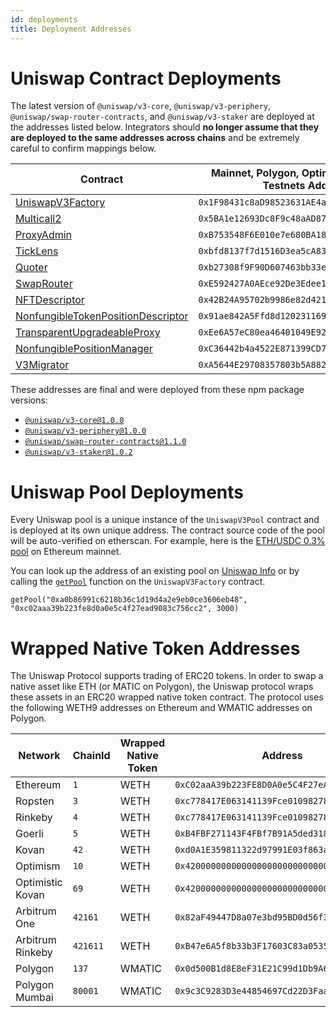 ```yaml
---
id: deployments
title: Deployment Addresses
---
```


# Uniswap Contract Deployments

The latest version of `@uniswap/v3-core`, `@uniswap/v3-periphery`, `@uniswap/swap-router-contracts`, and `@uniswap/v3-staker` are deployed at the addresses listed below. Integrators should **no longer assume that they are deployed to the same addresses across chains** and be extremely careful to confirm mappings below. 

| Contract                                                                                                                                                            | Mainnet, Polygon, Optimism, Arbitrum, Testnets Address                 | Celo Address                                 | 
| --------------------------------------------------------------------------------------------------------------------------------------------------------------------| -----------------------------------------------------------------------| -------------------------------------------- |
| [UniswapV3Factory](https://github.com/Uniswap/uniswap-v3-core/blob/v1.0.0/contracts/UniswapV3Factory.sol)                                                           | `0x1F98431c8aD98523631AE4a59f267346ea31F984`                           | `0xAfE208a311B21f13EF87E33A90049fC17A7acDEc` |
| [Multicall2](https://etherscan.io/address/0x5BA1e12693Dc8F9c48aAD8770482f4739bEeD696#code )                                                                         | `0x5BA1e12693Dc8F9c48aAD8770482f4739bEeD696`                           | `0x633987602DE5C4F337e3DbF265303A1080324204` |
| [ProxyAdmin](https://github.com/OpenZeppelin/openzeppelin-contracts/blob/v3.4.1-solc-0.7-2/contracts/proxy/ProxyAdmin.sol)                                          | `0xB753548F6E010e7e680BA186F9Ca1BdAB2E90cf2`                           | `0xc1b262Dd7643D4B7cA9e51631bBd900a564BF49A` |
| [TickLens](https://github.com/Uniswap/uniswap-v3-periphery/blob/v1.0.0/contracts/lens/TickLens.sol)                                                                 | `0xbfd8137f7d1516D3ea5cA83523914859ec47F573`                           | `0x5f115D9113F88e0a0Db1b5033D90D4a9690AcD3D` |
| [Quoter](https://github.com/Uniswap/uniswap-v3-periphery/blob/v1.0.0/contracts/lens/Quoter.sol)                                                                     | `0xb27308f9F90D607463bb33eA1BeBb41C27CE5AB6`                           | `0x82825d0554fA07f7FC52Ab63c961F330fdEFa8E8` |
| [SwapRouter](https://github.com/Uniswap/uniswap-v3-periphery/blob/v1.0.0/contracts/SwapRouter.sol)                                                                  | `0xE592427A0AEce92De3Edee1F18E0157C05861564`                           | `0x5615CDAb10dc425a742d643d949a7F474C01abc4` |
| [NFTDescriptor](https://github.com/Uniswap/uniswap-v3-periphery/blob/v1.0.0/contracts/libraries/NFTDescriptor.sol)                                                  | `0x42B24A95702b9986e82d421cC3568932790A48Ec`                           | `0xa9Fd765d85938D278cb0b108DbE4BF7186831186` |
| [NonfungibleTokenPositionDescriptor](https://github.com/Uniswap/uniswap-v3-periphery/blob/v1.0.0/contracts/NonfungibleTokenPositionDescriptor.sol)                  | `0x91ae842A5Ffd8d12023116943e72A606179294f3`                           | `0x644023b316bB65175C347DE903B60a756F6dd554` |
| [TransparentUpgradeableProxy](https://github.com/OpenZeppelin/openzeppelin-contracts/blob/v3.4.1-solc-0.7-2/contracts/proxy/TransparentUpgradeableProxy.sol)        | `0xEe6A57eC80ea46401049E92587E52f5Ec1c24785`                           | `0x505B43c452AA4443e0a6B84bb37771494633Fde9` |
| [NonfungiblePositionManager](https://github.com/Uniswap/uniswap-v3-periphery/blob/v1.0.0/contracts/NonfungiblePositionManager.sol)                                  | `0xC36442b4a4522E871399CD717aBDD847Ab11FE88`                           | `0x3d79EdAaBC0EaB6F08ED885C05Fc0B014290D95A` |
| [V3Migrator](https://github.com/Uniswap/uniswap-v3-periphery/blob/v1.0.0/contracts/V3Migrator.sol)                                                                  | `0xA5644E29708357803b5A882D272c41cC0dF92B34`                           | `0x3cFd4d48EDfDCC53D3f173F596f621064614C582` |

These addresses are final and were deployed from these npm package versions:

- [`@uniswap/v3-core@1.0.0`](https://github.com/Uniswap/uniswap-v3-core/tree/v1.0.0)
- [`@uniswap/v3-periphery@1.0.0`](https://github.com/Uniswap/uniswap-v3-periphery/tree/v1.0.0)
- [`@uniswap/swap-router-contracts@1.1.0`](https://github.com/Uniswap/swap-router-contracts/tree/v1.1.0)
- [`@uniswap/v3-staker@1.0.2`](https://github.com/Uniswap/v3-staker/tree/v1.0.2)


# Uniswap Pool Deployments

Every Uniswap pool is a unique instance of the `UniswapV3Pool` contract and is deployed at its own unique address. The contract source code of the pool will be auto-verified on etherscan. For example, here is the [ETH/USDC 0.3% pool](https://etherscan.io/address/0x8ad599c3a0ff1de082011efddc58f1908eb6e6d8) on Ethereum mainnet.

You can look up the address of an existing pool on [Uniswap Info](https://info.uniswap.org/#/) or by calling the [`getPool`](../reference/core/interfaces/IUniswapV3Factory.md#getpool) function on the `UniswapV3Factory` contract.

```solidity
getPool("0xa0b86991c6218b36c1d19d4a2e9eb0ce3606eb48", "0xc02aaa39b223fe8d0a0e5c4f27ead9083c756cc2", 3000)
```

# Wrapped Native Token Addresses

The Uniswap Protocol supports trading of ERC20 tokens. In order to swap a native asset like ETH (or MATIC on Polygon), the Uniswap protocol wraps these assets in an ERC20 wrapped native token contract. The protocol uses the following WETH9 addresses on Ethereum and WMATIC addresses on Polygon.

| Network          | ChainId  | Wrapped Native Token | Address                                      |
| ---------------- | -------- | -------------------- | -------------------------------------------- |
| Ethereum         | `1`      | WETH                 | `0xC02aaA39b223FE8D0A0e5C4F27eAD9083C756Cc2` |
| Ropsten          | `3`      | WETH                 | `0xc778417E063141139Fce010982780140Aa0cD5Ab` |
| Rinkeby          | `4`      | WETH                 | `0xc778417E063141139Fce010982780140Aa0cD5Ab` |
| Goerli           | `5`      | WETH                 | `0xB4FBF271143F4FBf7B91A5ded31805e42b2208d6` |
| Kovan            | `42`     | WETH                 | `0xd0A1E359811322d97991E03f863a0C30C2cF029C` |
| Optimism         | `10`     | WETH                 | `0x4200000000000000000000000000000000000006` |
| Optimistic Kovan | `69`     | WETH                 | `0x4200000000000000000000000000000000000006` |
| Arbitrum One     | `42161`  | WETH                 | `0x82aF49447D8a07e3bd95BD0d56f35241523fBab1` |
| Arbitrum Rinkeby | `421611` | WETH                 | `0xB47e6A5f8b33b3F17603C83a0535A9dcD7E32681` |
| Polygon          | `137`    | WMATIC               | `0x0d500B1d8E8eF31E21C99d1Db9A6444d3ADf1270` |
| Polygon Mumbai   | `80001`  | WMATIC               | `0x9c3C9283D3e44854697Cd22D3Faa240Cfb032889` |
